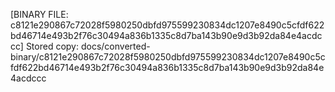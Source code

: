[BINARY FILE: c8121e290867c72028f5980250dbfd975599230834dc1207e8490c5cfdf622bd46714e493b2f76c30494a836b1335c8d7ba143b90e9d3b92da84e4acdccc]
Stored copy: docs/converted-binary/c8121e290867c72028f5980250dbfd975599230834dc1207e8490c5cfdf622bd46714e493b2f76c30494a836b1335c8d7ba143b90e9d3b92da84e4acdccc

